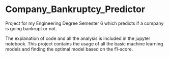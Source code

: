 # Company_Bankruptcy_Predictor
Project for my Engineering Degree Semester 6 which predicts if a company is going bankrupt or not.

The explanation of code and all the analysis is included in the jupyter notebook. 
This project contains the usage of all the basic machine learning models and finding the optimal model based on the f1-score.
